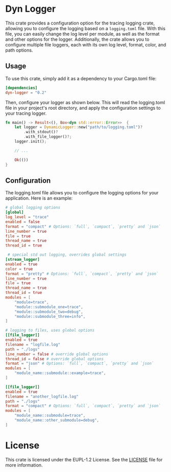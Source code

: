 # Dyn Logger

This crate provides a configuration option for the tracing logging crate,
allowing you to configure the logging based on a `logging.toml` file. With this
file, you can easily change the log level per module, as well as the format and
other options for the logger. Additionally, the crate allows you to configure
multiple file loggers, each with its own log level, format, color, and path
options.

## Usage

To use this crate, simply add it as a dependency to your Cargo.toml file:

```toml
[dependencies]
dyn-logger = "0.2"
```

Then, configure your logger as shown below. This will read the logging.toml
file in your project's root directory, and apply the configuration settings to
your tracing logger.

```rust
fn main() -> Result<(), Box<dyn std::error::Error>>  {
    let logger = DynamicLogger::new("path/to/logging.toml")?
        .with_stdout()?
        .with_file_logger()?;
    logger.init();

    // ...

    Ok(())
}
```

## Configuration

The logging.toml file allows you to configure the logging options for your
application. Here is an example:

```toml
# global logging options
[global]
log_level = "trace"
enabled = false
format = "compact" # Options: `full`, `compact`, `pretty` and `json`
line_number = true
file = true
thread_name = true
thread_id = true

 # special std out logging, overrides global settings
[stream_logger]
enabled = true
color = true
format = "pretty" # Options: `full`, `compact`, `pretty` and `json`
line_number = true
file = true
thread_name = true
thread_id = true
modules = [
    "module=trace",
    "module::submodule_one=trace",
    "module::submodule_two=debug",
    "module::submodule_three=info",
]

# logging to files, uses global options
[[file_logger]]
enabled = true
filename = "logfile.log"
path = "./logs"
line_number = false # override global options
thread_id = false # override global options
format = "json" # Options: `full`, `compact`, `pretty` and `json`
modules = [
    "module_name::submodule::example=trace",
]

[[file_logger]]
enabled = true
filename = "another_logfile.log"
path = "./logs"
format = "compact" # Options: `full`, `compact`, `pretty` and `json`
modules = [
    "module_name::submodule=trace",
    "module_name::other_submodule=debug",
]
```

# License

This crate is licensed under the EUPL-1.2 License. See the
[LICENSE](./LICENSE.md) file for more information.
